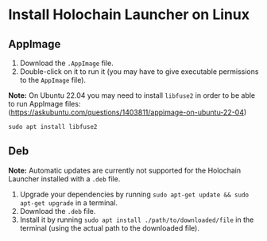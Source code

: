 # Install Holochain Launcher on Linux

## AppImage

1. Download the `.AppImage` file.
2. Double-click on it to run it (you may have to give executable permissions to the `AppImage` file).

**Note:** On Ubuntu 22.04 you may need to install `libfuse2` in order to be able to run AppImage files:
(https://askubuntu.com/questions/1403811/appimage-on-ubuntu-22-04)

```
sudo apt install libfuse2
```

## Deb

**Note:** Automatic updates are currently not supported for the Holochain Launcher installed with a `.deb` file.

1. Upgrade your dependencies by running `sudo apt-get update && sudo apt-get upgrade` in a terminal.
2. Download the `.deb` file.
3. Install it by running `sudo apt install ./path/to/downloaded/file` in the terminal (using the actual path to the downloaded file).
